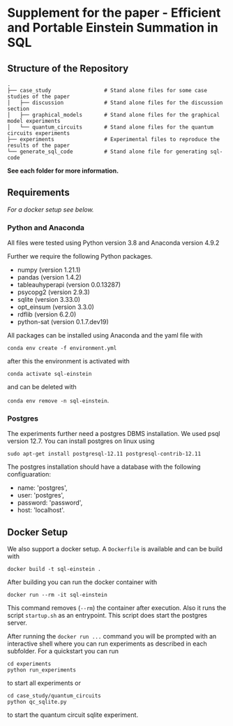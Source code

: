 # Supplement for the paper - Efficient and Portable Einstein Summation in SQL

## Structure of the Repository

````
.
├── case_study                 # Stand alone files for some case studies of the paper
│   ├── discussion             # Stand alone files for the discussion section
│   ├── graphical_models       # Stand alone files for the graphical model experiments
│   └── quantum_circuits       # Stand alone files for the quantum circuits experiments
├── experiments                # Experimental files to reproduce the results of the paper
└── generate_sql_code          # Stand alone file for generating sql-code
````

__See each folder for more information.__

## Requirements
_For a docker setup see below._
### Python and Anaconda
All files were tested using Python version 3.8 and Anaconda version 4.9.2  

Further we require the following Python packages.
* numpy (version 1.21.1)
* pandas (version 1.4.2)
* tableauhyperapi (version 0.0.13287)
* psycopg2 (version 2.9.3)
* sqlite (version 3.33.0)
* opt_einsum (version 3.3.0)
* rdflib (version 6.2.0)
* python-sat (version 0.1.7.dev19)

All packages can be installed using Anaconda and the yaml file with

 `conda env create -f environment.yml`
 
after this the environment is activated with

`conda activate sql-einstein`

and can be deleted with 

`conda env remove -n sql-einstein`.

### Postgres
The experiments further need a postgres DBMS installation. We used psql version 12.7. You can install postgres on linux using

````commandline
sudo apt-get install postgresql-12.11 postgresql-contrib-12.11
````
The postgres installation should have a 
database with the following configuaration:
* name: 'postgres',
* user: 'postgres',
* password: 'password',
* host: 'localhost'.

## Docker Setup
We also support a docker setup. A `Dockerfile` is available and can be build with
````commandline
docker build -t sql-einstein .
````
After building you can run the docker container with
````commandline
docker run --rm -it sql-einstein
````
This command removes (`--rm`) the container after execution. Also it runs the script `startup.sh` as an entrypoint. This script
does start the postgres server.

After running the `docker run ...` command you will be prompted with an interactive shell 
where you can run experiments as described in each subfolder. 
For a quickstart you can run 

````commandline
cd experiments
python run_experiments
````

to start all experiments or

````commandline
cd case_study/quantum_circuits
python qc_sqlite.py
````

to start the quantum circuit sqlite experiment.
